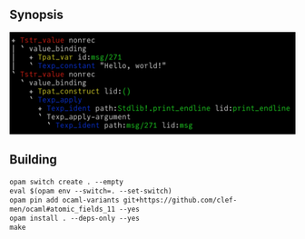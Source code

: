 ## Synopsis

![](doc/showcase.png)

## Building

```
opam switch create . --empty
eval $(opam env --switch=. --set-switch)
opam pin add ocaml-variants git+https://github.com/clef-men/ocaml#atomic_fields_11 --yes
opam install . --deps-only --yes
make
```
